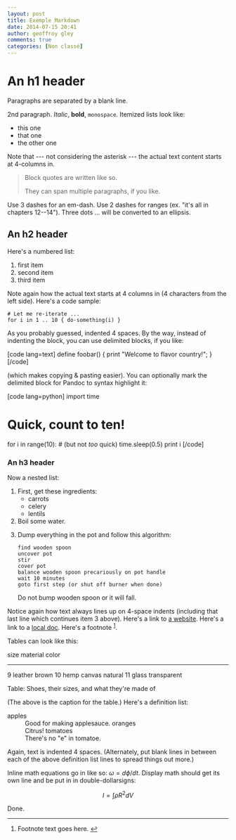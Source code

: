 ```yaml
---
layout: post
title: Exemple Markdown
date: 2014-07-15 20:41
author: geoffroy gley
comments: true
categories: [Non classé]
---
```

<h1>An h1 header</h1>

Paragraphs are separated by a blank line.

2nd paragraph. <em>Italic</em>, <strong>bold</strong>, <code>monospace</code>. Itemized lists
look like:

<ul>
<li>this one</li>
<li>that one</li>
<li>the other one</li>
</ul>

Note that --- not considering the asterisk --- the actual text
content starts at 4-columns in.

<blockquote>
  Block quotes are
  written like so.
  
  They can span multiple paragraphs,
  if you like.
</blockquote>

Use 3 dashes for an em-dash. Use 2 dashes for ranges (ex. "it's all in
chapters 12--14"). Three dots ... will be converted to an ellipsis.

<h2>An h2 header</h2>

Here's a numbered list:

<ol>
<li>first item</li>
<li>second item</li>
<li>third item</li>
</ol>

Note again how the actual text starts at 4 columns in (4 characters
from the left side). Here's a code sample:

<pre><code># Let me re-iterate ...
for i in 1 .. 10 { do-something(i) }
</code></pre>

As you probably guessed, indented 4 spaces. By the way, instead of
indenting the block, you can use delimited blocks, if you like:

[code lang=text]
define foobar() {
    print &quot;Welcome to flavor country!&quot;;
}
[/code]

(which makes copying &amp; pasting easier). You can optionally mark the
delimited block for Pandoc to syntax highlight it:

[code lang=python]
import time
# Quick, count to ten!
for i in range(10):
    # (but not *too* quick)
    time.sleep(0.5)
    print i
[/code]

<h3>An h3 header</h3>

Now a nested list:

<ol>
<li>First, get these ingredients:

<ul>
<li>carrots</li>
<li>celery</li>
<li>lentils</li>
</ul></li>
<li>Boil some water.</p></li>
<li><p>Dump everything in the pot and follow
this algorithm:

<pre><code>find wooden spoon
uncover pot
stir
cover pot
balance wooden spoon precariously on pot handle
wait 10 minutes
goto first step (or shut off burner when done)
</code></pre>

Do not bump wooden spoon or it will fall.</p></li>
</ol>

<p>Notice again how text always lines up on 4-space indents (including
that last line which continues item 3 above). Here's a link to <a href="http://foo.bar">a
website</a>. Here's a link to a <a href="local-doc.html">local
doc</a>. Here's a footnote <sup id="fnref-2554-1"><a href="#fn-2554-1" rel="footnote">1</a></sup>.

Tables can look like this:

size  material      color

<hr />

9     leather       brown
10    hemp canvas   natural
11    glass         transparent

Table: Shoes, their sizes, and what they're made of

(The above is the caption for the table.) Here's a definition list:

<dl>
<dt>apples</dt>
<dd>Good for making applesauce.
oranges</dd>

<dd>Citrus!
tomatoes</dd>

<dd>There's no "e" in tomatoe.</dd>
</dl>

Again, text is indented 4 spaces. (Alternately, put blank lines in
between each of the above definition list lines to spread things
out more.)

Inline math equations go in like so: $\omega = d\phi / dt$. Display
math should get its own line and be put in in double-dollarsigns:

$$I = \int \rho R^{2} dV$$

Done.

<div class="footnotes">
<hr />
<ol>

<li id="fn-2554-1">
Footnote text goes here.&#160;<a href="#fnref-2554-1" rev="footnote">&#8617;</a>
</li>

</ol>
</div>
